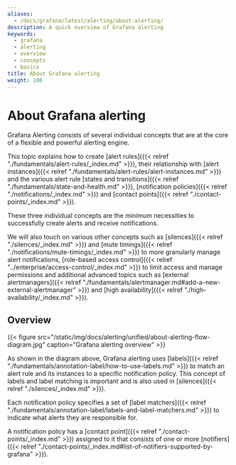 ```yaml
---
aliases:
  - /docs/grafana/latest/alerting/about-alerting/
description: A quick overview of Grafana alerting
keywords:
  - grafana
  - alerting
  - overview
  - concepts
  - basics
title: About Grafana alerting
weight: 100
---
```


# About Grafana alerting

Grafana Alerting consists of several individual concepts that are at the core of a flexible and powerful alerting engine.

This topic explains how to create [alert rules]({{< relref "./fundamentals/alert-rules/_index.md" >}}), their relationship with [alert instances]({{< relref "./fundamentals/alert-rules/alert-instances.md" >}}) and the various alert rule [states and transitions]({{< relref "./fundamentals/state-and-health.md" >}}), [notification policies]({{< relref "./notifications/_index.md" >}}) and [contact points]({{< relref "./contact-points/_index.md" >}}).

These three individual concepts are the minimum necessities to successfully create alerts and receive notifications.

We will also touch on various other concepts such as [silences]({{< relref "./silences/_index.md" >}}) and [mute timings]({{< relref "./notifications/mute-timings/_index.md" >}}) to more granularly manage alert notifications, [role-based access control]({{< relref "../enterprise/access-control/_index.md" >}}) to limit access and manage permissions and additional advanced topics such as [external alertmanagers]({{< relref "./fundamentals/alertmanager.md#add-a-new-external-alertmanager" >}}) and [high availability]({{< relref "./high-availability/_index.md" >}}).

## Overview

{{< figure src="/static/img/docs/alerting/unified/about-alerting-flow-diagram.jpg" caption="Grafana alerting overview" >}}

As shown in the diagram above, Grafana alerting uses [labels]({{< relref "./fundamentals/annotation-label/how-to-use-labels.md" >}}) to match an alert rule and its instances to a specific notification policy. This concept of labels and label matching is important and is also used in [silences]({{< relref "./silences/_index.md" >}}).

Each notification policy specifies a set of [label matchers]({{< relref "./fundamentals/annotation-label/labels-and-label-matchers.md" >}}) to indicate what alerts they are responsible for.

A notification policy has a [contact point]({{< relref "./contact-points/_index.md" >}}) assigned to it that consists of one or more [notifiers]({{< relref "./contact-points/_index.md#list-of-notifiers-supported-by-grafana" >}}).
